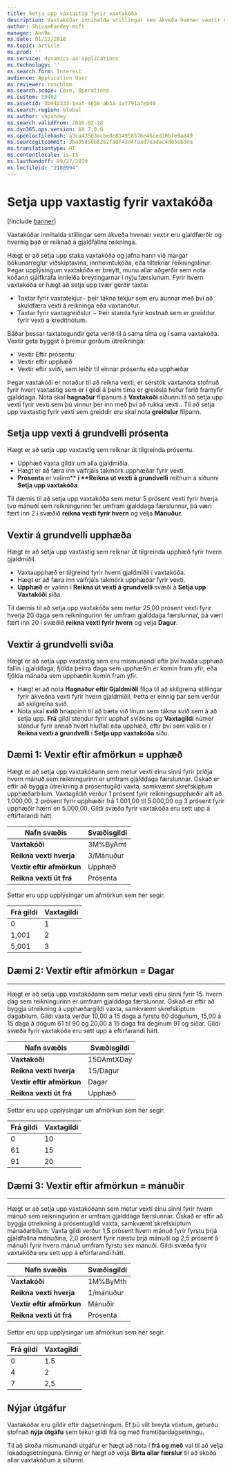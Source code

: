 ```yaml
---
title: Setja upp vaxtastig fyrir vaxtakóða
description: Vaxtakóðar innihalda stillingar sem ákveða hvenær vextir eru gjaldfærðir og hvernig það er reiknað á gjaldfallna reikninga.
author: ShivamPandey-msft
manager: AnnBe
ms.date: 01/12/2018
ms.topic: article
ms.prod: ''
ms.service: dynamics-ax-applications
ms.technology: ''
ms.search.form: Interest
audience: Application User
ms.reviewer: roschlom
ms.search.scope: Core, Operations
ms.custom: 59402
ms.assetid: 3b945333-1eaf-4658-ab5a-1a7791a7eb40
ms.search.region: Global
ms.author: shpandey
ms.search.validFrom: 2016-02-28
ms.dyn365.ops.version: AX 7.0.0
ms.openlocfilehash: a3ca43503ecbe8e814958576e46ced10bfe9ad49
ms.sourcegitcommit: 3ba95d50b8262fa0f43d4faad76adac4d05eb3ea
ms.translationtype: HT
ms.contentlocale: is-IS
ms.lasthandoff: 09/27/2019
ms.locfileid: "2188994"
---
```

# <a name="set-up-interest-rates-for-an-interest-code"></a>Setja upp vaxtastig fyrir vaxtakóða

[!include [banner](../includes/banner.md)]

Vaxtakóðar innihalda stillingar sem ákveða hvenær vextir eru gjaldfærðir og hvernig það er reiknað á gjaldfallna reikninga.

Hægt er að setja upp staka vaxtakóða og jafna hann við margar bókunarreglur viðskiptavina, innheimtukóða, eða tilteknar reikningslínur. Þegar upplýsingum vaxtakóða er breytt, munu allar aðgerðir sem nota kóðann sjálfkrafa innleiða breytingarnar í nýju færslunum. Fyrir hvern vaxtakóða er hægt að setja upp tvær gerðir taxta:
-   Taxtar fyrir vaxtatekjur− þeir tákna tekjur sem eru áunnar með því að skuldfæra vexti á reikninga eða vaxtanótur.
-   Taxtar fyrir vaxtagreiðslur − Þeir standa fyrir kostnað sem er greiddur fyrir vexti á kreditnótum.

Báðar þessar taxtategundir geta verið til á sama tíma og í sama vaxtakóða. Vextir geta byggst á þremur gerðum útreikninga:
-   Vextir Eftir prósentu
-   Vextir eftir upphæð
-   Vextir eftir sviði, sem leiðir til einnar prósentu eða upphæðar

Þegar vaxtakóði er notaður til að reikna vexti, er sérstök vaxtanóta stofnuð fyrir hvert vaxtastig sem er í gildi á þeim tíma er greiðsla hefur farið framyfir gjalddaga. Nota skal **hagnaður** flipanum á **Vaxtakóði** síðunni til að setja upp vexti fyrir vexti sem þú vinnur þér inn með því að rukka vexti.. Til að setja upp vaxtastig fyrir vexti sem greiddir eru skal nota **greiðslur** flipann.

## <a name="interest-rates-based-on-a-percentage"></a>Setja upp vexti á grundvelli prósenta
Hægt er að setja upp vaxtastig sem reiknar út tilgreinda prósentu.

- Upphæð vaxta gildir um alla gjaldmiðla.
- Hægt er að færa inn valfrjáls takmörk upphæðar fyrir vexti.
- <strong>Prósenta</strong> er valinn** <strong>í **Reikna út vexti á grundvelli</strong> reitnum á síðunni <strong>Setja upp vaxtakóða</strong>.

Til dæmis til að setja upp vaxtakóða sem metur 5 prósent vexti fyrir hverja tvo mánuði sem reikningurinn fer umfram gjalddaga færslunnar, þá væri fært inn 2 í svæðið **reikna vexti fyrir hvern** og velja **Mánuður**.

## <a name="interest-rates-based-on-amounts"></a>Vextir á grundvelli upphæða
Hægt er að setja upp vaxtastig sem reiknar út tilgreinda upphæð fyrir hvern gjaldmiðil.
- Vaxtaupphæð er tilgreind fyrir hvern gjaldmiðil í vaxtakóða.
- Hægt er að færa inn valfrjáls takmörk upphæðar fyrir vexti.
- **Upphæð** er valinn í **Reikna út vexti á grundvelli** svæði á **Setja upp Vaxtakóði** síða.

Til dæmis til að setja upp vaxtakóða sem metur 25,00 prósent vexti fyrir hverja 20 daga sem reikningurinn fer umfram gjalddaga færslunnar, þá væri fært inn 20 í svæðið **reikna vexti fyrir hvern** og velja **Dagur**.

## <a name="interest-rates-based-on-ranges"></a>Vextir á grundvelli sviða
Hægt er að setja upp vaxtastig sem eru mismunandi eftir því hvaða upphæð fallin í gjalddaga, fjölda þeirra daga sem upphæðin er komin fram yfir, eða fjölda mánaða sem upphæðin komin fram yfir.
-   Hægt er að nota **Hagnaður eftir Gjaldmiðli** flipa til að skilgreina stillingar fyrir ákveðna vexti fyrir hvern gjaldmiðil. Þetta er einnig þar sem verður að skilgreina svið.
-   Nota skal **svið** hnappinn til að bæta við línum sem tákna svið sem á að setja upp. **Frá** gildi stendur fyrir upphaf sviðsins og **Vaxtagildi** númer stendur fyrir annað hvort hlutfall eða upphæð, eftir því sem valið er í **Reikna vexti á grundvelli** í **Setja upp vaxtakóða** síðu.

## <a name="example-1-interest-by-range--amount"></a>Dæmi 1: Vextir eftir afmörkun = upphæð
Hægt er að setja upp vaxtakóðann sem metur vexti einu sinni fyrir þriðja hvern mánuð sem reikningurinn er umfram gjalddaga færslunnar. Óskað er eftir að byggja útreikning á prósentugildi vaxta, samkvæmt skrefskiptum upphæðarbilum. Vaxtagildið verður 1 prósent fyrir reikningsupphæðir allt að 1.000,00, 2 prósent fyrir upphæðir frá 1.001,00 til 5.000,00 og 3 prósent fyrir upphæðir hærri en 5.000,00. Gildi svæða fyrir vaxtakóða eru sett upp á eftirfarandi hátt.

| **Nafn svæðis**                  | **Svæðisgildi** |
|---------------------------------|-----------------|
| **Vaxtakóði**               | 3M%ByAmt        |
| **Reikna vexti hverja**    | 3/Mánuður         |
| **Vextir eftir afmörkun**           | Upphæð          |
| **Reikna vexti út frá** | Prósenta      |

Settar eru upp upplýsingar um afmörkun sem hér segir.

| **Frá gildi** | **Vaxtagildi** |
|----------------|--------------------|
| 0              | 1                  |
| 1,001          | 2                  |
| 5,001          | 3                  |


## <a name="example-2-interest-by-range--days"></a>Dæmi 2: Vextir eftir afmörkun = Dagar
--------------------------------------------------

Hægt er að setja upp vaxtakóðann sem metur vexti einu sinni fyrir 15. hvern dag sem reikningurinn er umfram gjalddaga færslunnar. Óskað er eftir að byggja útreikning á upphæðargildi vaxta, samkvæmt skrefskiptum dagabilum. Gildi vaxta verður 10,00 á 15 daga á fyrstu 60 dögunum, 15,00 á 15 daga á dögum 61 til 90 og 20,00 á 15 daga frá deginum 91 og síðar. Gildi svæða fyrir vaxtakóða eru sett upp á eftirfarandi hátt.

| **Nafn svæðis**                  | **Svæðisgildi** |
|---------------------------------|-----------------|
| **Vaxtakóði**               | 15DAmtXDay      |
| **Reikna vexti hverja**    | 15/Dagur          |
| **Vextir eftir afmörkun**           | Dagar            |
| **Reikna vexti út frá** | Upphæð          |

Settar eru upp upplýsingar um afmörkun sem hér segir.

| **Frá gildi** | **Vaxtagildi** |
|----------------|--------------------|
| 0              | 10                 |
| 61             | 15                 |
| 91             | 20                 |


## <a name="example-3-interest-by-range--months"></a>Dæmi 3: Vextir eftir afmörkun = mánuðir
----------------------------------------------------

Hægt er að setja upp vaxtakóðann sem metur vexti einu sinni fyrir hvern mánuð sem reikningurinn er umfram gjalddaga færslunnar. Óskað er eftir að byggja útreikning á prósentugildi vaxta, samkvæmt skrefskiptum mánaðarbilum. Vaxta gildi verður 1,5 prósent hvern mánuð fyrir fyrstu þrjá gjaldfallna mánuðina, 2,0 prósent fyrir næstu þrjá mánuði og 2,5 prósent á mánuði fyrir hvern mánuð umfram fyrstu sex mánuði. Gildi svæða fyrir vaxtakóða eru sett upp á eftirfarandi hátt.

| **Nafn svæðis**                  | **Svæðisgildi** |
|---------------------------------|-----------------|
| **Vaxtakóði**               | 1M%ByMth        |
| **Reikna vexti hverja**    | 1/mánuður         |
| **Vextir eftir afmörkun**           | Mánuðir          |
| **Reikna vexti út frá** | Prósenta      |

Settar eru upp upplýsingar um afmörkun sem hér segir.

| **Frá gildi** | **Vaxtagildi** |
|----------------|--------------------|
| 0              | 1.5                |
| 4              | 2                  |
| 7              | 2,5                |

## <a name="new-versions"></a>Nýjar útgáfur
Vaxtakóðar eru gildir eftir dagsetningum. Ef þú vilt breyta vöxtum, geturðu stofnað **nýja útgáfu** sem tekur gildi frá og með framtíðardagsetningu.

Til að skoða mismunandi útgáfur er hægt að nota í **frá og með** val til að velja lokadagsetninguna. Einnig er hægt að velja **Birta allar færslur** til að skoða allar vaxtakóðum á síðunni.



